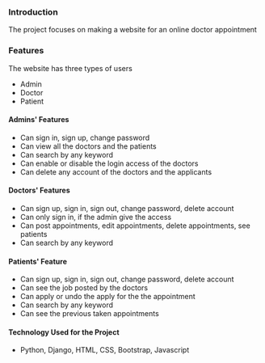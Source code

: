 ### Introduction
The project focuses on making a website for an online doctor appointment
### Features
The website has three types of users
- Admin
- Doctor
- Patient
#### Admins' Features
- Can sign in, sign up, change password
- Can view all the doctors and the patients
- Can search by any keyword
- Can enable or disable the login access of the doctors
- Can delete any account of the doctors and the applicants
#### Doctors' Features
- Can sign up, sign in, sign out, change password, delete account
- Can only sign in, if the admin give the access
- Can post appointments, edit appointments, delete appointments, see patients
- Can search by any keyword
#### Patients' Feature
- Can sign up, sign in, sign out, change password, delete account
- Can see the job posted by the doctors
- Can apply or undo the apply for the the appointment
- Can search by any keyword
- Can see the previous taken appointments

#### Technology Used for the Project
- Python, Django, HTML, CSS, Bootstrap, Javascript
